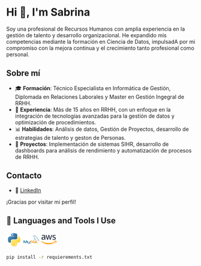 <h1>Hi 👋, I'm Sabrina</h1>
<p>Soy una profesional de Recursos Humanos con amplia experiencia en la gestión de talento y desarrollo organizacional. He expandido mis competencias mediante la formación en Ciencia de Datos, impulsadA por mi compromiso con la mejora continua y el crecimiento tanto profesional como personal.

## Sobre mí

- 🎓 **Formación**: Técnico Especialista en Informática de Gestión, Diplomada en Relaciones Laborales y Master en Gestión Ingegral de RRHH.
- 💼 **Experiencia**: Más de 15 años en RRHH, con un enfoque en la integración de tecnologías avanzadas para la gestión de datos y optimización de procedimientos.
- 📊 **Habilidades**: Análisis de datos, Gestión de Proyectos, desarrollo de estrategias de talento y geston de Personas.
- 🚀 **Proyectos**: Implementación de sistemas SIHR, desarrollo de dashboards para análisis de rendimiento y automatización de procesos de RRHH.

## Contacto

- 💼 [LinkedIn](https://www.linkedin.com/in/sabrina-leiva-79b8601a?utm_source=share&utm_campaign=share_via&utm_content=profile&utm_medium=android_app)

¡Gracias por visitar mi perfil! </p>
<h2>🚀 Languages and Tools I Use</h2>
<p><a target="_blank" href="https://raw.githubusercontent.com/devicons/devicon/master/icons/python/python-original.svg" style="display: inline-block;"><img src="https://raw.githubusercontent.com/devicons/devicon/master/icons/python/python-original.svg" alt="python" width="42" height="42" /></a>
<a target="_blank" href="https://raw.githubusercontent.com/devicons/devicon/master/icons/mysql/mysql-original-wordmark.svg" style="display: inline-block;"><img src="https://raw.githubusercontent.com/devicons/devicon/master/icons/mysql/mysql-original-wordmark.svg" alt="mysql" width="42" height="42" /></a>
<a target="_blank" href="https://raw.githubusercontent.com/devicons/devicon/master/icons/amazonwebservices/amazonwebservices-original-wordmark.svg" style="display: inline-block;"><img src="https://raw.githubusercontent.com/devicons/devicon/master/icons/amazonwebservices/amazonwebservices-original-wordmark.svg" alt="aws" width="42" height="42" /></a></p>


```bash
pip install -r requierements.txt
```